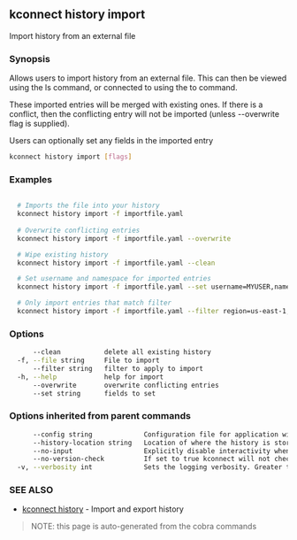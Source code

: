 ## kconnect history import

Import history from an external file

### Synopsis


Allows users to import history from an external file. This can then be viewed 
using the ls command, or connected to using the to command.

These imported entries will be merged with existing ones. If there is a 
conflict, then the conflicting entry will not be imported (unless 
--overwrite flag is supplied).

Users can optionally set any fields in the imported entry


```bash
kconnect history import [flags]
```

### Examples

```bash

  # Imports the file into your history 
  kconnect history import -f importfile.yaml
  
  # Overwrite conflicting entries
  kconnect history import -f importfile.yaml --overwrite

  # Wipe existing history
  kconnect history import -f importfile.yaml --clean

  # Set username and namespace for imported entries
  kconnect history import -f importfile.yaml --set username=MYUSER,namespace=kube-system

  # Only import entries that match filter
  kconnect history import -f importfile.yaml --filter region=us-east-1,alias=*dev*

```

### Options

```bash
      --clean           delete all existing history
  -f, --file string     File to import
      --filter string   filter to apply to import
  -h, --help            help for import
      --overwrite       overwrite conflicting entries
      --set string      fields to set
```

### Options inherited from parent commands

```bash
      --config string             Configuration file for application wide defaults. (default "$HOME/.kconnect/config.yaml")
      --history-location string   Location of where the history is stored. (default "$HOME/.kconnect/history.yaml")
      --no-input                  Explicitly disable interactivity when running in a terminal
      --no-version-check          If set to true kconnect will not check for a newer version
  -v, --verbosity int             Sets the logging verbosity. Greater than 0 is debug and greater than 9 is trace.
```

### SEE ALSO

* [kconnect history](history.md)	 - Import and export history


> NOTE: this page is auto-generated from the cobra commands
